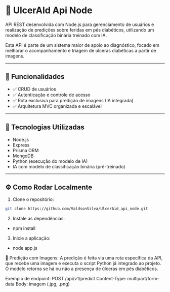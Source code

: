 # 🧠 UlcerAId Api Node

API REST desenvolvida com Node.js para gerenciamento de usuários e realização de predições sobre feridas em pés diabéticos, utilizando um modelo de classificação binária treinado com IA.

Esta API é parte de um sistema maior de apoio ao diagnóstico, focado em melhorar o acompanhamento e triagem de úlceras diabéticas a partir de imagens.

---

## 📌 Funcionalidades

- ✅ CRUD de usuários
- ✅ Autenticação e controle de acesso
- ✅ Rota exclusiva para predição de imagens (IA integrada)
- ✅ Arquitetura MVC organizada e escalável

---

## 🚀 Tecnologias Utilizadas

- Node.js
- Express
- Prisma ORM
- MongoDB
- Python (execução do modelo de IA)
- IA com modelo de classificação binária (pré-treinado)

---

## ⚙️ Como Rodar Localmente

1. Clone o repositório:

```bash
git clone https://github.com/ValdsonSilva/UlcerAid_api_node.git
```
2. Instale as dependências:
- npm install

3. Inicie a aplicação:
- node app.js

📸 Predição com Imagens:
A predição é feita via uma rota específica da API, que recebe uma imagem e executa o script Python já 
integrado ao projeto. O modelo retorna se há ou não a presença de úlceras em pés diabéticos.

Exemplo de endpoint:
POST /api/v1/predict
Content-Type: multipart/form-data
Body: imagem (.jpg, .png)

